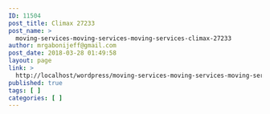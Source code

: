 ```yaml
---
ID: 11504
post_title: Climax 27233
post_name: >
  moving-services-moving-services-moving-services-climax-27233
author: mrgabonijeff@gmail.com
post_date: 2018-03-28 01:49:58
layout: page
link: >
  http://localhost/wordpress/moving-services-moving-services-moving-services-climax-27233/
published: true
tags: [ ]
categories: [ ]
---
```

